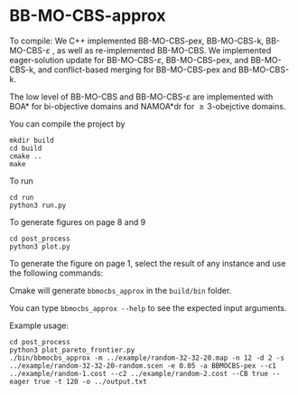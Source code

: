 # BB-MO-CBS-approx

To compile:
We C++ implemented BB-MO-CBS-pex, BB-MO-CBS-k, BB-MO-CBS-$\varepsilon$ , as well as re-implemented BB-MO-CBS. We implemented eager-solution update for BB-MO-CBS-$\varepsilon$, BB-MO-CBS-pex, and BB-MO-CBS-k, and conflict-based merging for BB-MO-CBS-pex and BB-MO-CBS-k.

The low level of BB-MO-CBS and BB-MO-CBS-$\varepsilon$ are implemented with BOA* for bi-objective domains and NAMOA*dr for $\geq3$-obejctive domains.

You can compile the project by 

```
mkdir build
cd build
cmake ..
make
```
To run
```
cd run
python3 run.py
```
To generate figures on page 8 and 9
```
cd post_process
python3 plot.py
```
To generate the figure on page 1, select the result of any instance and use the following commands:

Cmake will generate `bbmocbs_approx` in the `build/bin` folder.

You can type `bbmocbs_approx --help` to see the expected input arguments.

Example usage:
```
cd post_process
python3 plot_pareto_frontier.py
./bin/bbmocbs_approx -m ../example/random-32-32-20.map -n 12 -d 2 -s ../example/random-32-32-20-random.scen -e 0.05 -a BBMOCBS-pex --c1 ../example/random-1.cost --c2 ../example/random-2.cost --CB true --eager true -t 120 -o ../output.txt
```